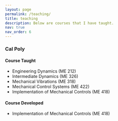 ```yaml
---
layout: page
permalink: /teaching/
title: teaching
description: Below are courses that I have taught.
nav: true
nav_order: 6
---
```



### **Cal Poly**

#### Course Taught 

* Engineering Dynamics (ME 212)
* Intermediate Dynamics (ME 326)
* Mechanical Vibrations (ME 318)
* Mechanical Control Systems (ME 422)
* Implementation of Mechanical Controls (ME 418) 

#### Course Developed

* Implementation of Mechanical Controls (ME 418) 
